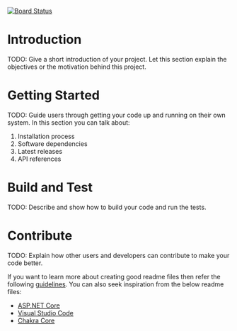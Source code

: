 [![Board Status](https://dev.azure.com/loghinlalexandru/6ef14a6f-d0fb-4681-aabf-dd3c847e9c2b/ee797f0e-abce-4081-922a-fda1d63555bc/_apis/work/boardbadge/239ddd18-9938-4a37-8fcc-90e806991e3c)](https://dev.azure.com/loghinlalexandru/6ef14a6f-d0fb-4681-aabf-dd3c847e9c2b/_boards/board/t/ee797f0e-abce-4081-922a-fda1d63555bc/Microsoft.RequirementCategory)
# Introduction 
TODO: Give a short introduction of your project. Let this section explain the objectives or the motivation behind this project. 

# Getting Started
TODO: Guide users through getting your code up and running on their own system. In this section you can talk about:
1.	Installation process
2.	Software dependencies
3.	Latest releases
4.	API references

# Build and Test
TODO: Describe and show how to build your code and run the tests. 

# Contribute
TODO: Explain how other users and developers can contribute to make your code better. 

If you want to learn more about creating good readme files then refer the following [guidelines](https://docs.microsoft.com/en-us/azure/devops/repos/git/create-a-readme?view=azure-devops). You can also seek inspiration from the below readme files:
- [ASP.NET Core](https://github.com/aspnet/Home)
- [Visual Studio Code](https://github.com/Microsoft/vscode)
- [Chakra Core](https://github.com/Microsoft/ChakraCore)